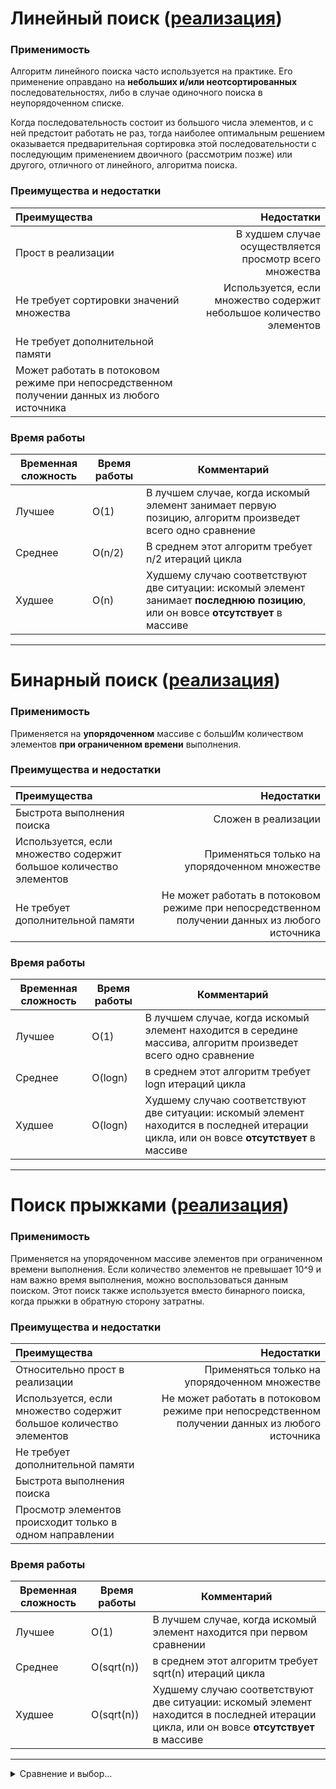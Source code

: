 # Линейный поиск ([реализация](https://github.com/Skuybedin/csharp-algorithms/blob/main/Search/Linear.cs))
### Применимость
Алгоритм линейного поиска часто используется на практике. Его применение оправдано на **небольших и/или неотсортированных** последовательностях, либо в случае одиночного поиска в неупорядоченном списке.

Когда последовательность состоит из большого числа элементов, и с ней предстоит работать не раз, тогда наиболее оптимальным решением оказывается предварительная сортировка этой последовательности с последующим применением двоичного (рассмотрим позже) или другого, отличного от линейного, алгоритма поиска.

### Преимущества и недостатки
| Преимущества | Недостатки |
|:----------------|----------------:|
| Прост в реализации | В худшем случае осуществляется просмотр всего множества |
| Не требует сортировки значений множества | Используется, если множество содержит небольшое количество элементов |
| Не требует дополнительной памяти |  |
| Может работать в потоковом режиме при непосредственном получении данных из любого источника |  |

### Время работы
| Временная сложность | Время работы | Комментарий |
|----------------|---------|----------------|
| Лучшее | O(1) | В лучшем случае, когда искомый элемент занимает первую позицию, алгоритм произведет всего одно сравнение |
| Среднее | O(n/2) | В среднем этот алгоритм требует n/2 итераций цикла |
| Худшее | O(n) | Худшему случаю соответствуют две ситуации: искомый элемент занимает **последнюю позицию**, или он вовсе **отсутствует** в массиве |

____

# Бинарный поиск ([реализация](https://github.com/Skuybedin/csharp-algorithms/blob/main/Search/Binary.cs))
### Применимость
Применяется на **упорядоченном** массиве c большИм количеством элементов **при ограниченном времени** выполнения. 

### Преимущества и недостатки
| Преимущества | Недостатки |
|:----------------|----------------:|
| Быстрота выполнения поиска | Сложен в реализации |
| Используется, если множество содержит большое количество элементов | Применяться только на упорядоченном множестве |
| Не требует дополнительной памяти | Не может работать в потоковом режиме при непосредственном получении данных из любого источника |

### Время работы
| Временная сложность | Время работы | Комментарий |
|----------------|---------|----------------|
| Лучшее | O(1) | В лучшем случае, когда искомый элемент находится в середине массива, алгоритм произведет всего одно сравнение |
| Среднее | O(logn) | в среднем этот алгоритм требует logn итераций цикла |
| Худшее | O(logn) | Худшему случаю соответствуют две ситуации: искомый элемент находится в последней итерации цикла, или он вовсе **отсутствует** в массиве |

____

# Поиск прыжками ([реализация](https://github.com/Skuybedin/csharp-algorithms/blob/main/Search/Jump.cs))
### Применимость
Применяется на упорядоченном массиве элементов при ограниченном времени выполнения. Если количество элементов не превышает 10^9 и нам важно время выполнения, можно воспользоваться данным поиском. 
Этот поиск также используется вместо бинарного поиска, когда прыжки в обратную сторону затратны. 

### Преимущества и недостатки
| Преимущества | Недостатки |
|:----------------|----------------:|
| Относительно прост в реализации | Применяться только на упорядоченном множестве |
| Используется, если множество содержит большое количество элементов | Не может работать в потоковом режиме при непосредственном получении данных из любого источника |
| Не требует дополнительной памяти |  |
| Быстрота выполнения поиска |  |
| Просмотр элементов происходит только в одном направлении |  |

### Время работы
| Временная сложность | Время работы | Комментарий |
|----------------|---------|----------------|
| Лучшее | O(1) | В лучшем случае, когда искомый элемент находится при первом сравнении |
| Среднее | O(sqrt(n)) | в среднем этот алгоритм требует sqrt(n) итераций цикла |
| Худшее | O(sqrt(n)) | Худшему случаю соответствуют две ситуации: искомый элемент находится в последней итерации цикла, или он вовсе **отсутствует** в массиве |

____

<details>
<summary>Сравнение и выбор...</summary>

## Сравнение алгоритмов
|  | Линейный поиск | Поиск прыжками | Бинарный поиск |
|----------------|---------|----------------|----------------|
| Требует упорядоченность данных | нет | да | да |
| Просмотр всех элементов | да | нет | нет |
| Требует случайный доступ к данным | нет | нет | да |
| Сравнение | равенство | порядок | порядок |
| Временная сложность | O(n) | O(sqrt(n)) | O(logn) |

____  
  
## Выбор алгоритма
![Выбор алгоритма](https://ucarecdn.com/dd01355b-7a88-437b-a94e-a30e39b8a2c2/ "Выбор алгоритма")
  
</details>
